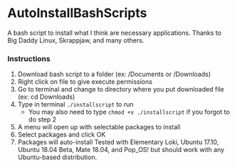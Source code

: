 # AutoInstallBashScripts
A bash script to install what I think are necessary applications. Thanks to Big Daddy Linux, Skrappjaw, and many others.

### Instructions
1. Download bash script to a folder (ex: /Documents or /Downloads)
2. Right click on file to give execute permissions
3. Go to terminal and change to directory where you put downloaded file (ex: cd Downloads)
4. Type in terminal `./installscript` to run
	- You may also need to type `chmod +x ./installscript` if you forgot to do step 2
5. A menu will open up with selectable packages to install
6. Select packages and click OK
7. Packages will auto-install
Tested with Elementary Loki, Ubuntu 17.10, Ubuntu 18.04 Beta, Mate 18.04, and Pop_OS! but should work with any Ubuntu-based distribution.
